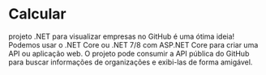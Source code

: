 # Calcular
projeto .NET para visualizar empresas no GitHub é uma ótima ideia! Podemos usar o .NET Core ou .NET 7/8 com ASP.NET Core para criar uma API ou aplicação web. O projeto pode consumir a API pública do GitHub para buscar informações de organizações e exibi-las de forma amigável.
